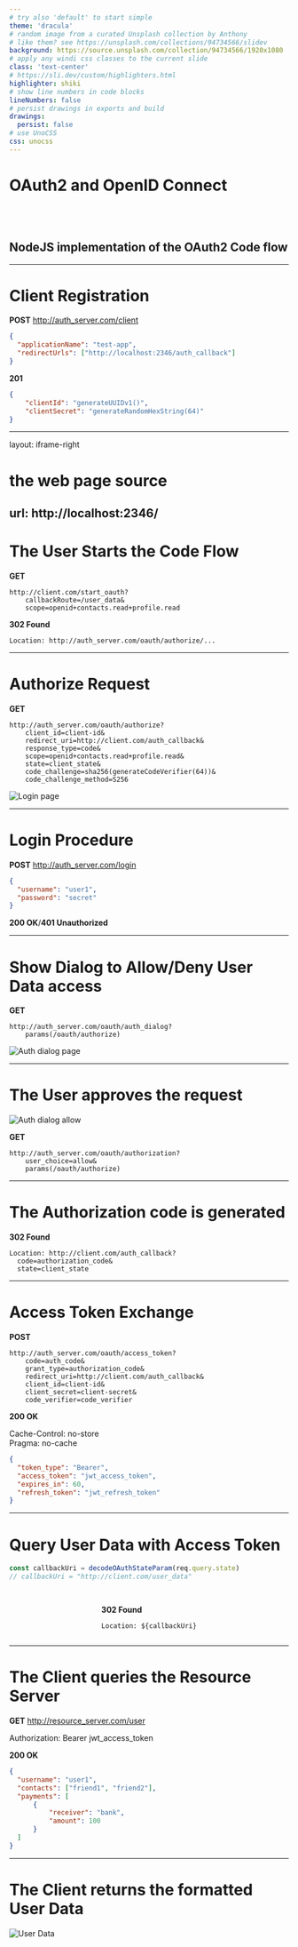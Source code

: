 ```yaml
---
# try also 'default' to start simple
theme: 'dracula'
# random image from a curated Unsplash collection by Anthony
# like them? see https://unsplash.com/collections/94734566/slidev
background: https://source.unsplash.com/collection/94734566/1920x1080
# apply any windi css classes to the current slide
class: 'text-center'
# https://sli.dev/custom/highlighters.html
highlighter: shiki
# show line numbers in code blocks
lineNumbers: false
# persist drawings in exports and build
drawings:
  persist: false
# use UnoCSS
css: unocss
---
```


# OAuth2 and OpenID Connect

<br />
<br />

## NodeJS implementation of the OAuth2 Code flow

---

# Client Registration

<div class="grid grid-rows-1 grid-cols-3 centered-grid">

  <EntityLane title="Client" />

  <div class="grid grid-rows-2 grid-cols-1 centered-grid message-body">

  <Message direction="right" v-click="1">

  <div>

  **POST** http://auth_server.com/client

  ```json
  {
    "applicationName": "test-app",
    "redirectUrls": ["http://localhost:2346/auth_callback"]
  }
  ```

  </div>
  </Message>

  <Message direction="left" v-click="2">

  <div>

  **201**
  ```json
  {
      "clientId": "generateUUIDv1()",
      "clientSecret": "generateRandomHexString(64)"
  }
  ```

  </div>
  </Message>
  </div>

  <EntityLane title="Authorization Server" />

</div>

---
layout: iframe-right

# the web page source
url: http://localhost:2346/
---

# The User Starts the Code Flow

<div class="grid grid-rows-3 grid-cols-1 centered-grid">

  <div>

  **GET**

  ```
  http://client.com/start_oauth?
      callbackRoute=/user_data&
      scope=openid+contacts.read+profile.read
  ```

  </div>

  <material-symbols-arrow-circle-down-rounded class="text-5xl" />

  <div>

  **302 Found** 
  
  ```
  Location: http://auth_server.com/oauth/authorize/...
  ```
  </div>

</div>

---

# Authorize Request

<div class="grid grid-rows-1 grid-cols-3 centered-grid">

  <EntityLane title="User Browser" />

  <div class="grid grid-rows-2 grid-cols-1 centered-grid message-body">

  <Message direction="right" v-click="1">

  <div>

  **GET**

  ```
  http://auth_server.com/oauth/authorize?
      client_id=client-id&
      redirect_uri=http://client.com/auth_callback&
      response_type=code&
      scope=openid+contacts.read+profile.read&
      state=client_state&
      code_challenge=sha256(generateCodeVerifier(64))&
      code_challenge_method=S256
  ```

  </div>
  </Message>

  <Message direction="left" v-click="2">

  ![Login page](/images/login.png)

  </Message>
  </div>

  <EntityLane title="Authorization Server" />

</div>

---

# Login Procedure

<div class="grid grid-rows-1 grid-cols-3 centered-grid">

  <EntityLane title="User Browser" />

  <div class="grid grid-rows-2 grid-cols-1 centered-grid message-body">

  <Message direction="right" v-click="1">

  <div>

  **POST** http://auth_server.com/login

  ```json
  {
    "username": "user1",
    "password": "secret"
  }
  ```

  </div>
  </Message>

  <Message direction="left" v-click="2">

  **200 OK**/**401 Unauthorized**

  </Message>

  </div>

  <EntityLane title="Authorization Server" />

</div>

---

# Show Dialog to Allow/Deny User Data access

<div class="grid grid-rows-1 grid-cols-3 centered-grid">

  <EntityLane title="User Browser" />

  <div class="grid grid-rows-2 grid-cols-1 centered-grid message-body">

  <Message direction="right" v-click="1">

  <div>

  **GET**

  ```
  http://auth_server.com/oauth/auth_dialog?
      params(/oauth/authorize)
  ```

  </div>
  </Message>

  <Message direction="left" v-click="2">

  ![Auth dialog page](/images/auth_dialog.png)

  </Message>
  </div>

  <EntityLane title="Authorization Server" />
</div>

---

# The User approves the request

<div class="grid grid-rows-1 grid-cols-3 centered-grid">

  <EntityLane title="User Browser" />

  <Message direction="right" v-click="1" class="message-body">

  ![Auth dialog allow](/images/auth_dialog_allow.png)

  **GET**

  ```
  http://auth_server.com/oauth/authorization?
      user_choice=allow&
      params(/oauth/authorize)
  ```

  </Message>

  <EntityLane title="Authorization Server" />
</div>

---

# The Authorization code is generated

<div class="grid grid-rows-1 grid-cols-3 centered-grid">

  <EntityLane title="Authorization Server" />

  <Message direction="right" v-click="1" class="message-body">

  **302 Found**

  ```
  Location: http://client.com/auth_callback?
    code=authorization_code&
    state=client_state
  ```

  </Message>

  <EntityLane title="Client" />
</div>

---

# Access Token Exchange

<div class="grid grid-rows-1 grid-cols-3 centered-grid">

  <EntityLane title="Client" />

  <div class="grid grid-rows-2 grid-cols-1 centered-grid message-body">

  <Message direction="right" v-click="1">

  <div>

  **POST**

  ```
  http://auth_server.com/oauth/access_token?
      code=auth_code&
      grant_type=authorization_code&
      redirect_uri=http://client.com/auth_callback&
      client_id=client-id&
      client_secret=client-secret&
      code_verifier=code_verifier
  ```

  </div>
  </Message>

  <Message direction="left" v-click="2">

  **200 OK**

  Cache-Control: no-store <br />
  Pragma: no-cache

  ```json
  {
    "token_type": "Bearer",
    "access_token": "jwt_access_token",
    "expires_in": 60,
    "refresh_token": "jwt_refresh_token"
  }
  ```  

  </Message>
  </div>

  <EntityLane title="Authorization Server" />
</div>

---

# Query User Data with Access Token

<div class="grid grid-rows-1 grid-cols-3 centered-grid">

  <EntityLane title="Client" />

  <div>
  <div class="message-body">

  ```js
  const callbackUri = decodeOAuthStateParam(req.query.state)
  // callbackUri = "http://client.com/user_data"
  ```

  </div>

  <div v-click="1" id="redirect-message">
  <Message direction="redirect" style="margin-top: 3%">

  **302 Found**

  ```
  Location: ${callbackUri}
  ```

  </Message>

  <mdi-arrow-left-bottom-bold class="text-5xl" />
  </div>
  </div>
</div>

<style>
  #redirect-message {
    display: flex;
    flex-direction: column;
    align-items: center;
  }
</style>

---

# The Client queries the Resource Server

<div class="grid grid-rows-1 grid-cols-3 centered-grid">

  <EntityLane title="Client" />

  <div class="grid grid-rows-2 grid-cols-1 centered-grid message-body">

  <Message direction="right" v-click="1">

  <div>

  **GET** http://resource_server.com/user

  Authorization: Bearer jwt_access_token

  </div>
  </Message>

  <Message direction="left" v-click="2">

  **200 OK**

  ```json
  {
    "username": "user1",
    "contacts": ["friend1", "friend2"],
    "payments": [
        {
            "receiver": "bank",
            "amount": 100
        }
    ]
  }
  ```  

  </Message>
  </div>

  <EntityLane title="Resource Server" />
</div>

---

# The Client returns the formatted User Data

<div class="grid grid-rows-1 grid-cols-3 centered-grid">

  <EntityLane title="Client" />

  <Message direction="right" class="message-body">

  ![User Data](/images/user_data.png)

  </Message>

  <EntityLane title="User Browser" />
</div>